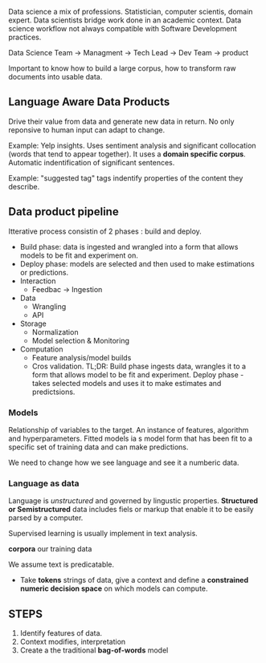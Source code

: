Data science a mix of professions. Statistician, computer scientis, domain expert. Data scientists bridge work done in an academic context. Data science workflow not always compatible with Software Development practices.

Data Science Team -> Managment -> Tech Lead -> Dev Team -> product

Important to know how to build a large corpus, how to transform raw documents into usable data.

## Language Aware Data Products
Drive their value from data and generate new data in return.
No only reponsive to human input can adapt to change.

Example: Yelp insights. Uses sentiment analysis and significant collocation (words that tend to appear together). It uses a **domain specific corpus**. Automatic indentification of significant sentences.

Example: "suggested tag" tags indentify properties of the content they describe.

## Data product pipeline
Itterative process consistin of 2 phases : build and deploy.
- Build phase: data is ingested and wrangled into a form that allows models to be fit and experiment on.
- Deploy phase: models are selected and then used to make estimations or predictions.
- Interaction
  - Feedbac -> Ingestion
- Data
  - Wrangling
  - API
- Storage
  - Normalization
  - Model selection & Monitoring
- Computation
  - Feature analysis/model builds
  - Cros validation.
TL;DR: 
Build phase ingests data, wrangles it to a form that allows model to be fit and experiment.
Deploy phase - takes selected models and uses it to make estimates and predictsions.


### Models 
Relationship of variables to the target. An instance of features, algorithm and hyperparameters.
Fitted models ia s model form that has been fit to a specific set of training data and can make predictions.

We need to change how we see language and see it a numberic data.

### Language as data
Language is *unstructured* and governed by lingustic properties.
**Structured or Semistructured** data includes fiels or markup that enable it to be easily parsed by a computer.

Supervised learning is usually implement in text analysis.

**corpora** our training data

We assume text is predicatable.

- Take **tokens** strings of data, give a context and define a **constrained numeric decision space** on which models can compute.

## STEPS
1. Identify features of data. 
2. Context modifies, interpretation
3. Create a the traditional **bag-of-words** model


